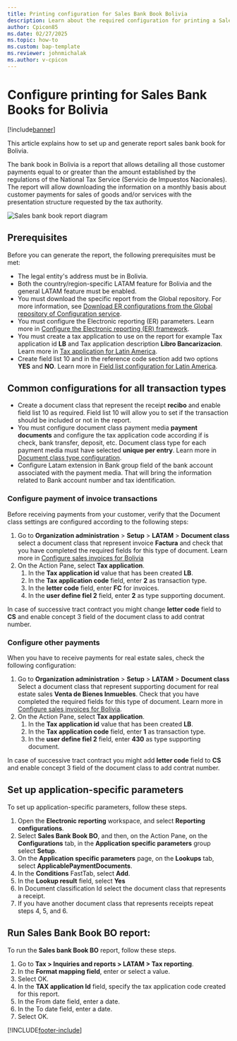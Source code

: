 ```yaml
---
title: Printing configuration for Sales Bank Book Bolivia
description: Learn about the required configuration for printing a Sales Bank Book report for Bolivia. 
author: Cpicon85
ms.date: 02/27/2025
ms.topic: how-to
ms.custom: bap-template
ms.reviewer: johnmichalak
ms.author: v-cpicon
---
```


# Configure printing for Sales Bank Books for Bolivia

[!include[banner](../../includes/banner.md)]

This article explains how to set up and generate report sales bank book for Bolivia.

The bank book in Bolivia is a report that allows detailing all those customer payments equal to or greater than the amount established by the regulations of the National Tax Service (Servicio de Impuestos Nacionales). The report will allow downloading the information on a monthly basis about customer payments for sales of goods and/or services with the presentation structure requested by the tax authority.


![Sales bank book report diagram](https://github.com/MicrosoftDocs/Dynamics-365-Operations/blob/ltm-sales-bank-book-report-Bo-cpicon85/articles/finance/localizations/media/LTM-Sales-bank-book.BO.png)

## Prerequisites

Before you can generate the report, the following prerequisites must be met:

- The legal entity's address must be in Bolivia.
- Both the country/region-specific LATAM feature for Bolivia and the general LATAM feature must be enabled.
- You must download the specific report from the Global repository. For more information, see [Download ER configurations from the Global repository of Configuration service](er-download-configurations-global-repo.md). 
- You must configure the Electronic reporting (ER) parameters. Learn more in [Configure the Electronic reporting (ER) framework](../../../fin-ops-core/dev-itpro/analytics/electronic-reporting-er-configure-parameters.md).
- You must create a tax application to use on the report for example Tax application id **LB** and Tax application description **Libro Bancarizacion**. Learn more in [Tax application for Latin America](ltm-core-tax-application.md).
- Create field list 10 and in the reference code section add two options  **YES** and **NO**. Learn more in [Field list configuration for Latin America](ltm-core-field-master-lists.md).

## Common configurations for all transaction types

-	Create a document class that represent the receipt **recibo** and enable field list 10 as required. Field list 10 will allow you to set if the transaction should be included or not in the report.
-	You must configure document class payment media **payment documents** and configure the tax application code according if is check, bank transfer, deposit, etc. Document class type for each payment media must have selected **unique per entry**. Learn more in [Document class type configuration](ltm-core-document-class-type.md).
- Configure Latam extension in Bank group field of the bank account associated with the payment media. That will bring the information related to Bank account number and tax identification.
  
### Configure payment of invoice transactions

Before receiving payments from your customer, verify that the Document class settings are configured according to the following steps: 

1. Go to **Organization administration** > **Setup** > **LATAM** > **Document class** select a document class that represent invoice **Factura** and check that you have completed the required fields for this type of document. Learn more in [Configure sales invoices for Bolivia](ltm-Configure-invoices-Bolivia.md)
1. On the Action Pane, select **Tax application**.
   1. In the **Tax application id** value that has been created **LB**.
   1. In the **Tax application code** field, enter **2** as transaction type.
   1. In the **letter code** field, enter **FC** for invoices.
   1. In the **user define fiel 2** field, enter **2** as type supporting document.

In case of successive tract contract you might change  **letter code** field to **CS** and enable concept 3 field of the document class to add contrat number.

### Configure other payments  

When you have to receive payments for real estate sales, check the following configuration:

1. Go to **Organization administration** > **Setup** > **LATAM** > **Document class** Select a document class that represent supporting document for real estate sales **Venta de Bienes Inmuebles**. Check that you have completed the required fields for this type of document. Learn more in [Configure sales invoices for Bolivia](ltm-Configure-invoices-Bolivia.md).
1. On the Action Pane, select **Tax application**.
   1. In the **Tax application id** value that has been created **LB**.
   1. In the **Tax application code** field, enter **1** as transaction type.
   1. In the **user define fiel 2** field, enter **430** as type supporting document.    

In case of successive tract contract you might add **letter code** field to **CS** and enable concept 3 field of the document class to add contrat number.

## Set up application-specific parameters

To set up application-specific parameters, follow these steps.

1. Open the **Electronic reporting** workspace, and select **Reporting configurations**.
1. Select **Sales Bank Book BO**, and then, on the Action Pane, on the **Configurations** tab, in the **Application specific parameters** group select **Setup**.
1. On the **Application specific parameters** page, on the **Lookups** tab, select **ApplicablePaymentDocuments**.
1. In the **Conditions** FastTab, select **Add**.
1. In the **Lookup result** field, select **Yes**
1. In Document classification Id select the document class that represents a receipt. 
1. If you have another document class that represents receipts repeat steps 4, 5, and 6.  

## Run Sales Bank Book BO report:

To run the **Sales bank Book BO** report, follow these steps.

1. Go to **Tax > Inquiries and reports > LATAM > Tax reporting**.
1. In the **Format mapping field**, enter or select a value.
1. Select OK.
1. In the **TAX application Id** field, specify the tax application code created for this report.
1. In the From date field, enter a date.
1. In the To date field, enter a date.
1. Select OK.

[!INCLUDE[footer-include](../../../includes/footer-banner.md)]
